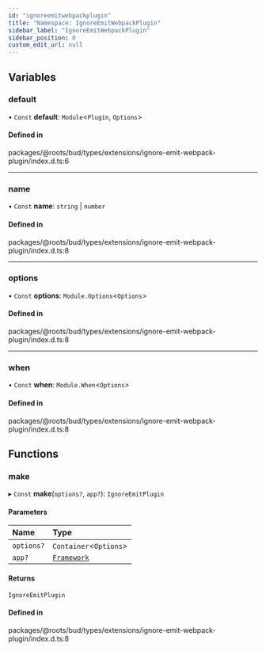 ```yaml
---
id: "ignoreemitwebpackplugin"
title: "Namespace: IgnoreEmitWebpackPlugin"
sidebar_label: "IgnoreEmitWebpackPlugin"
sidebar_position: 0
custom_edit_url: null
---
```


## Variables

### default

• `Const` **default**: `Module`<`Plugin`, `Options`\>

#### Defined in

packages/@roots/bud/types/extensions/ignore-emit-webpack-plugin/index.d.ts:6

___

### name

• `Const` **name**: `string` \| `number`

#### Defined in

packages/@roots/bud/types/extensions/ignore-emit-webpack-plugin/index.d.ts:8

___

### options

• `Const` **options**: `Module.Options`<`Options`\>

#### Defined in

packages/@roots/bud/types/extensions/ignore-emit-webpack-plugin/index.d.ts:8

___

### when

• `Const` **when**: `Module.When`<`Options`\>

#### Defined in

packages/@roots/bud/types/extensions/ignore-emit-webpack-plugin/index.d.ts:8

## Functions

### make

▸ `Const` **make**(`options?`, `app?`): `IgnoreEmitPlugin`

#### Parameters

| Name | Type |
| :------ | :------ |
| `options?` | `Container`<`Options`\> |
| `app?` | [`Framework`](../classes/framework.md) |

#### Returns

`IgnoreEmitPlugin`

#### Defined in

packages/@roots/bud/types/extensions/ignore-emit-webpack-plugin/index.d.ts:8
